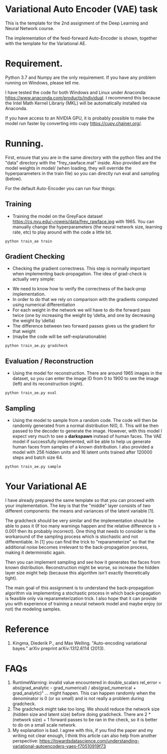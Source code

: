 # Variational Auto Encoder (VAE) task

This is the template for the 2nd assignment of the Deep Learning and Neural Network course.

The implementation of the feed-forward Auto-Encoder is shown, together with the template for the Variational AE.

# Requirement.

Python 3.7 and Numpy are the only requirement. If you have any problem running on Windows, please tell me. 

I have tested the code for both Windows and Linux under Anaconda: https://www.anaconda.com/products/individual. I recommend this because the Intel Math Kernel Librariy (MKL) will be automatically installed via Anaconda.

If you have access to an NVIDIA GPU, it is probably possible to make the model run faster by converting into cupy https://cupy.chainer.org/. 

# Running.

First, ensure that you are in the same directory with the python files and the "data" directory with the "frey_rawface.mat" inside. Also provided are the model weights in model/ (when loading, they will override the hyperparameters in the train file) so you can directly run eval and sampling (below).

For the default Auto-Encoder you can run four things:

## Training
- Training the model on the GreyFace dataset https://cs.nyu.edu/~roweis/data/frey_rawface.jpg with 1965. You can manually change the hyperparameters (the neural network size, learning rate, etc) to play around with the code a little bit.

```
python train_ae train
```

## Gradient Checking
- Checking the gradient correctness. This step is normally important when implementing back-propagation. The idea of grad-check is actually very simple:

+ We need to know how to verify the correctness of the back-prop implementation.
+ In order to do that we rely on comparison with the gradients computed using numerical differentiation
+ For each weight in the network we will have to do the forward pass twice (one by increasing the weight by \delta, and one by decreasing the weight by \delta)
+ The difference between two forward passes gives us the gradient for that weight
+ (maybe the code will be self-explanationable)

```
python train_ae.py gradcheck
```


## Evaluation / Reconstruction
- Using the model for reconstruction. There are around 1965 images in the dataset, so you can enter the image ID from 0 to 1900 to see the image (left) and its reconstruction (right).

```
python train_ae.py eval
```

## Sampling 
- Using the model to sample from a random code. The code will then be randomly generated from a normal distribution N(0, I). This will be then passed to the decoder to generate the image. However, with this model I expect very much to see a **darkspawn** instead of human faces. The VAE model if successfully implemented, will be able to help us generate human faces from samples of a known distribution. I also provided a model with 256 hidden units and 16 latent units trained after 120000 steps and batch size 64. 
 
 ```
python train_ae.py sample
```

# Your Variational AE
I have already prepared the same template so that you can proceed with your implementation. The key is that the "middle" layer consists of two different components: the means and variances of the latent variable [1].  

The gradcheck should be very similar and the implementation should be able to pass it (If too many warnings happen and the relative difference is > 0.001 then its probably incorrect). One thing that needs to consider is the workaround of the sampling process which is stochastic and not differentiable. In [1] you can find the trick to "reparameterize" so that the additional noise becomes irrelevant to the back-propagation process, making it deterministic again. 

Then you can implement sampling and see how it generates the faces from known distribution. Reconstruction might be worse, so increase the hidden layer size might help (because this algorithm isn't exactly theoretically tight). 

The main goal of this assignment is to understand the back-propagation algorithm via implementing a stochastic process in which back-propagation is feasible only via reparameterization trick. I also hope that it can provide you with experience of training a neural network model and maybe enjoy (or not) the modeling samples.

# Reference
1. Kingma, Diederik P., and Max Welling. "Auto-encoding variational bayes." arXiv preprint arXiv:1312.6114 (2013).

# FAQs

1. RuntimeWarning: invalid value encountered in double_scalars rel_error = abs(grad_analytic - grad_numerical) / abs(grad_numerical + grad_analytic)“ ... might happen. This can happen randomly when the denominator is 0 (or so small) and is not really a problem during gradcheck. 
2. The gradcheck might take too long. We should reduce the network size (hidden size and latent size) before doing gradcheck. There are 2 * (network size) + 1 forward passes to be ran in the check, so it is better to do on a small scale network.
3. My explanation is bad. I agree with this, if you find the paper and my writing not clear enough, I think this article can also help from another perspective: https://towardsdatascience.com/understanding-variational-autoencoders-vaes-f70510919f73
